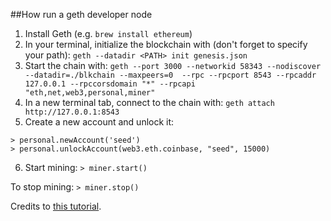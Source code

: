 ##How run a geth developer node

1. Install Geth (e.g. `brew install ethereum`)
2. In your terminal, initialize the blockchain with (don't forget to specify your path): 
`geth --datadir <PATH> init genesis.json`
3. Start the chain with: 
`geth --port 3000 --networkid 58343 --nodiscover --datadir=./blkchain --maxpeers=0  --rpc --rpcport 8543 --rpcaddr 127.0.0.1 --rpccorsdomain "*" --rpcapi "eth,net,web3,personal,miner"`
4. In a new terminal tab, connect to the chain with: `geth attach http://127.0.0.1:8543`
5. Create a new account and unlock it:
```
> personal.newAccount('seed')
> personal.unlockAccount(web3.eth.coinbase, "seed", 15000)
``` 
6. Start mining: 
`> miner.start()`

To stop mining:
`> miner.stop()`

Credits to [this tutorial](https://medium.com/blockchainbistro/set-up-a-private-ethereum-blockchain-and-deploy-your-first-solidity-smart-contract-on-the-caa8334c343d).  

